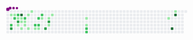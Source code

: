 <svg viewBox="-16 -32 880 192" width="880" height="192" xmlns="http://www.w3.org/2000/svg"><desc>Generated with https://github.com/Platane/snk</desc><style>@keyframes c0{.87%{fill:var(--c1)}.89%,to{fill:var(--ce)}}@keyframes c1{50.73%{fill:var(--c2)}50.75%,to{fill:var(--ce)}}@keyframes c2{66.95%{fill:var(--c3)}66.97%,to{fill:var(--ce)}}@keyframes c3{1.17%{fill:var(--c1)}1.19%,to{fill:var(--ce)}}@keyframes c4{44.53%{fill:var(--c2)}44.55%,to{fill:var(--ce)}}@keyframes c5{43.94%{fill:var(--c2)}43.96%,to{fill:var(--ce)}}@keyframes c6{43.65%{fill:var(--c1)}43.67%,to{fill:var(--ce)}}@keyframes c7{65.77%{fill:var(--c3)}65.79%,to{fill:var(--ce)}}@keyframes c8{12.97%{fill:var(--c1)}12.99%,to{fill:var(--ce)}}@keyframes c9{69.02%{fill:var(--c4)}69.04%,to{fill:var(--ce)}}@keyframes ca{43.35%{fill:var(--c1)}43.37%,to{fill:var(--ce)}}@keyframes cb{4.71%{fill:var(--c1)}4.73%,to{fill:var(--ce)}}@keyframes cc{13.56%{fill:var(--c1)}13.58%,to{fill:var(--ce)}}@keyframes cd{45.42%{fill:var(--c2)}45.44%,to{fill:var(--ce)}}@keyframes ce{4.41%{fill:var(--c1)}4.43%,to{fill:var(--ce)}}@keyframes cf{5.3%{fill:var(--c1)}5.32%,to{fill:var(--ce)}}@keyframes cg{3.53%{fill:var(--c1)}3.55%,to{fill:var(--ce)}}@keyframes ch{5.89%{fill:var(--c1)}5.91%,to{fill:var(--ce)}}@keyframes ci{2.94%{fill:var(--c1)}2.96%,to{fill:var(--ce)}}@keyframes cj{48.66%{fill:var(--c2)}48.68%,to{fill:var(--ce)}}@keyframes ck{6.48%{fill:var(--c1)}6.5%,to{fill:var(--ce)}}@keyframes cl{46.6%{fill:var(--c2)}46.62%,to{fill:var(--ce)}}@keyframes cm{48.37%{fill:var(--c2)}48.39%,to{fill:var(--ce)}}@keyframes cn{6.77%{fill:var(--c1)}6.79%,to{fill:var(--ce)}}@keyframes co{47.19%{fill:var(--c2)}47.21%,to{fill:var(--ce)}}@keyframes cp{10.31%{fill:var(--c1)}10.33%,to{fill:var(--ce)}}@keyframes cq{62.23%{fill:var(--c3)}62.25%,to{fill:var(--ce)}}@keyframes cr{9.72%{fill:var(--c1)}9.74%,to{fill:var(--ce)}}@keyframes cs{63.12%{fill:var(--c3)}63.14%,to{fill:var(--ce)}}@keyframes ct{7.95%{fill:var(--c1)}7.97%,to{fill:var(--ce)}}@keyframes cu{9.13%{fill:var(--c1)}9.15%,to{fill:var(--ce)}}@keyframes cv{20.05%{fill:var(--c1)}20.07%,to{fill:var(--ce)}}@keyframes cw{19.46%{fill:var(--c1)}19.48%,to{fill:var(--ce)}}@keyframes cx{58.1%{fill:var(--c2)}58.12%,to{fill:var(--ce)}}@keyframes cy{58.4%{fill:var(--c2)}58.42%,to{fill:var(--ce)}}@keyframes cz{27.13%{fill:var(--c1)}27.15%,to{fill:var(--ce)}}@keyframes c10{83.77%{fill:var(--c4)}83.79%,to{fill:var(--ce)}}@keyframes c11{28.31%{fill:var(--c1)}28.33%,to{fill:var(--ce)}}@keyframes c12{82.29%{fill:var(--c4)}82.31%,to{fill:var(--ce)}}@keyframes u0{.87%{transform:scale(0,1)}.89%,1.17%{transform:scale(.05,1)}1.19%,2.94%{transform:scale(.09,1)}2.96%,3.53%{transform:scale(.14,1)}3.55%,4.41%{transform:scale(.18,1)}4.43%,4.71%{transform:scale(.23,1)}4.73%,5.3%{transform:scale(.27,1)}5.32%,5.89%{transform:scale(.32,1)}5.91%,6.48%{transform:scale(.36,1)}6.5%,6.77%{transform:scale(.41,1)}6.79%,7.95%{transform:scale(.45,1)}7.97%,9.13%{transform:scale(.5,1)}9.15%,9.72%{transform:scale(.55,1)}10.31%,9.74%{transform:scale(.59,1)}10.33%,12.97%{transform:scale(.64,1)}12.99%,13.56%{transform:scale(.68,1)}13.58%,19.46%{transform:scale(.73,1)}19.48%,20.05%{transform:scale(.77,1)}20.07%,27.13%{transform:scale(.82,1)}27.15%,28.31%{transform:scale(.86,1)}28.33%,43.35%{transform:scale(.91,1)}43.37%,43.65%{transform:scale(.95,1)}43.67%,to{transform:scale(1,1)}}@keyframes u1{43.94%{transform:scale(0,1)}43.96%,44.53%{transform:scale(.1,1)}44.55%,45.42%{transform:scale(.2,1)}45.44%,46.6%{transform:scale(.3,1)}46.62%,47.19%{transform:scale(.4,1)}47.21%,48.37%{transform:scale(.5,1)}48.39%,48.66%{transform:scale(.6,1)}48.68%,50.73%{transform:scale(.7,1)}50.75%,58.1%{transform:scale(.8,1)}58.12%,58.4%{transform:scale(.9,1)}58.42%,to{transform:scale(1,1)}}@keyframes u2{62.23%{transform:scale(0,1)}62.25%,63.12%{transform:scale(.25,1)}63.14%,65.77%{transform:scale(.5,1)}65.79%,66.95%{transform:scale(.75,1)}66.97%,to{transform:scale(1,1)}}@keyframes u3{69.02%{transform:scale(0,1)}69.04%,82.29%{transform:scale(.33,1)}82.31%,83.77%{transform:scale(.67,1)}83.79%,to{transform:scale(1,1)}}@keyframes s0{0%,99.71%{transform:translate(0,-16px)}.29%{transform:translate(0,0)}.59%{transform:translate(16px,0)}.88%{transform:translate(16px,16px)}1.18%,44.25%{transform:translate(32px,16px)}1.47%{transform:translate(32px,0)}2.95%{transform:translate(112px,0)}3.24%{transform:translate(112px,16px)}3.54%{transform:translate(96px,16px)}4.13%,96.76%{transform:translate(96px,48px)}12.39%,4.72%,43.07%{transform:translate(64px,48px)}12.68%,5.01%{transform:translate(64px,64px)}5.6%,96.46%{transform:translate(96px,64px)}5.9%{transform:translate(96px,80px)}15.34%,7.08%{transform:translate(160px,80px)}15.63%,7.37%{transform:translate(160px,64px)}8.26%{transform:translate(208px,64px)}9.14%{transform:translate(208px,16px)}9.44%{transform:translate(192px,16px)}9.73%{transform:translate(192px,32px)}10.32%,46.9%{transform:translate(160px,32px)}10.62%{transform:translate(160px,48px)}12.98%{transform:translate(48px,64px)}13.27%{transform:translate(48px,80px)}19.47%,57.82%{transform:translate(368px,64px)}20.06%{transform:translate(368px,32px)}27.43%,29.79%,82.89%{transform:translate(768px,32px)}28.02%{transform:translate(768px,0)}28.32%{transform:translate(784px,0)}28.61%{transform:translate(784px,-16px)}28.91%{transform:translate(768px,-16px)}40.71%{transform:translate(176px,32px)}41%{transform:translate(176px,48px)}43.36%,97.64%{transform:translate(64px,32px)}43.66%{transform:translate(48px,32px)}43.95%{transform:translate(48px,16px)}44.54%{transform:translate(32px,32px)}47.2%{transform:translate(160px,16px)}47.49%{transform:translate(144px,16px)}48.38%,95.58%{transform:translate(144px,64px)}50.74%{transform:translate(16px,64px)}51.03%,66.37%{transform:translate(16px,48px)}51.33%{transform:translate(32px,48px)}51.62%{transform:translate(32px,64px)}58.41%{transform:translate(368px,96px)}58.7%{transform:translate(352px,96px)}59%{transform:translate(352px,80px)}62.24%{transform:translate(176px,80px)}62.54%{transform:translate(176px,64px)}62.83%{transform:translate(192px,64px)}63.13%{transform:translate(192px,48px)}66.96%{transform:translate(16px,80px)}67.85%{transform:translate(64px,80px)}69.03%{transform:translate(64px,16px)}82.3%{transform:translate(784px,16px)}82.6%{transform:translate(784px,32px)}83.78%{transform:translate(768px,80px)}95.28%{transform:translate(144px,80px)}97.05%{transform:translate(80px,48px)}97.35%{transform:translate(80px,32px)}98.53%{transform:translate(64px,-16px)}}@keyframes s1{0%,99.71%{transform:translate(16px,-16px)}.29%{transform:translate(0,-16px)}.59%{transform:translate(0,0)}.88%{transform:translate(16px,0)}1.18%{transform:translate(16px,16px)}1.47%,44.54%{transform:translate(32px,16px)}1.77%{transform:translate(32px,0)}3.24%{transform:translate(112px,0)}3.54%{transform:translate(112px,16px)}3.83%{transform:translate(96px,16px)}4.42%,97.05%{transform:translate(96px,48px)}12.68%,43.36%,5.01%{transform:translate(64px,48px)}12.98%,5.31%{transform:translate(64px,64px)}5.9%,96.76%{transform:translate(96px,64px)}6.19%{transform:translate(96px,80px)}15.63%,7.37%{transform:translate(160px,80px)}15.93%,7.67%{transform:translate(160px,64px)}8.55%{transform:translate(208px,64px)}9.44%{transform:translate(208px,16px)}9.73%{transform:translate(192px,16px)}10.03%{transform:translate(192px,32px)}10.62%,47.2%{transform:translate(160px,32px)}10.91%{transform:translate(160px,48px)}13.27%{transform:translate(48px,64px)}13.57%{transform:translate(48px,80px)}19.76%,58.11%{transform:translate(368px,64px)}20.35%{transform:translate(368px,32px)}27.73%,30.09%,83.19%{transform:translate(768px,32px)}28.32%{transform:translate(768px,0)}28.61%{transform:translate(784px,0)}28.91%{transform:translate(784px,-16px)}29.2%{transform:translate(768px,-16px)}41%{transform:translate(176px,32px)}41.3%{transform:translate(176px,48px)}43.66%,97.94%{transform:translate(64px,32px)}43.95%{transform:translate(48px,32px)}44.25%{transform:translate(48px,16px)}44.84%{transform:translate(32px,32px)}47.49%{transform:translate(160px,16px)}47.79%{transform:translate(144px,16px)}48.67%,95.87%{transform:translate(144px,64px)}51.03%{transform:translate(16px,64px)}51.33%,66.67%{transform:translate(16px,48px)}51.62%{transform:translate(32px,48px)}51.92%{transform:translate(32px,64px)}58.7%{transform:translate(368px,96px)}59%{transform:translate(352px,96px)}59.29%{transform:translate(352px,80px)}62.54%{transform:translate(176px,80px)}62.83%{transform:translate(176px,64px)}63.13%{transform:translate(192px,64px)}63.42%{transform:translate(192px,48px)}67.26%{transform:translate(16px,80px)}68.14%{transform:translate(64px,80px)}69.32%{transform:translate(64px,16px)}82.6%{transform:translate(784px,16px)}82.89%{transform:translate(784px,32px)}84.07%{transform:translate(768px,80px)}95.58%{transform:translate(144px,80px)}97.35%{transform:translate(80px,48px)}97.64%{transform:translate(80px,32px)}98.82%{transform:translate(64px,-16px)}}@keyframes s2{0%,99.71%{transform:translate(32px,-16px)}.59%{transform:translate(0,-16px)}.88%{transform:translate(0,0)}1.18%{transform:translate(16px,0)}1.47%{transform:translate(16px,16px)}1.77%,44.84%{transform:translate(32px,16px)}2.06%{transform:translate(32px,0)}3.54%{transform:translate(112px,0)}3.83%{transform:translate(112px,16px)}4.13%{transform:translate(96px,16px)}4.72%,97.35%{transform:translate(96px,48px)}12.98%,43.66%,5.31%{transform:translate(64px,48px)}13.27%,5.6%{transform:translate(64px,64px)}6.19%,97.05%{transform:translate(96px,64px)}6.49%{transform:translate(96px,80px)}15.93%,7.67%{transform:translate(160px,80px)}16.22%,7.96%{transform:translate(160px,64px)}8.85%{transform:translate(208px,64px)}9.73%{transform:translate(208px,16px)}10.03%{transform:translate(192px,16px)}10.32%{transform:translate(192px,32px)}10.91%,47.49%{transform:translate(160px,32px)}11.21%{transform:translate(160px,48px)}13.57%{transform:translate(48px,64px)}13.86%{transform:translate(48px,80px)}20.06%,58.41%{transform:translate(368px,64px)}20.65%{transform:translate(368px,32px)}28.02%,30.38%,83.48%{transform:translate(768px,32px)}28.61%{transform:translate(768px,0)}28.91%{transform:translate(784px,0)}29.2%{transform:translate(784px,-16px)}29.5%{transform:translate(768px,-16px)}41.3%{transform:translate(176px,32px)}41.59%{transform:translate(176px,48px)}43.95%,98.23%{transform:translate(64px,32px)}44.25%{transform:translate(48px,32px)}44.54%{transform:translate(48px,16px)}45.13%{transform:translate(32px,32px)}47.79%{transform:translate(160px,16px)}48.08%{transform:translate(144px,16px)}48.97%,96.17%{transform:translate(144px,64px)}51.33%{transform:translate(16px,64px)}51.62%,66.96%{transform:translate(16px,48px)}51.92%{transform:translate(32px,48px)}52.21%{transform:translate(32px,64px)}59%{transform:translate(368px,96px)}59.29%{transform:translate(352px,96px)}59.59%{transform:translate(352px,80px)}62.83%{transform:translate(176px,80px)}63.13%{transform:translate(176px,64px)}63.42%{transform:translate(192px,64px)}63.72%{transform:translate(192px,48px)}67.55%{transform:translate(16px,80px)}68.44%{transform:translate(64px,80px)}69.62%{transform:translate(64px,16px)}82.89%{transform:translate(784px,16px)}83.19%{transform:translate(784px,32px)}84.37%{transform:translate(768px,80px)}95.87%{transform:translate(144px,80px)}97.64%{transform:translate(80px,48px)}97.94%{transform:translate(80px,32px)}99.12%{transform:translate(64px,-16px)}}@keyframes s3{0%,99.71%{transform:translate(48px,-16px)}.88%{transform:translate(0,-16px)}1.18%{transform:translate(0,0)}1.47%{transform:translate(16px,0)}1.77%{transform:translate(16px,16px)}2.06%,45.13%{transform:translate(32px,16px)}2.36%{transform:translate(32px,0)}3.83%{transform:translate(112px,0)}4.13%{transform:translate(112px,16px)}4.42%{transform:translate(96px,16px)}5.01%,97.64%{transform:translate(96px,48px)}13.27%,43.95%,5.6%{transform:translate(64px,48px)}13.57%,5.9%{transform:translate(64px,64px)}6.49%,97.35%{transform:translate(96px,64px)}6.78%{transform:translate(96px,80px)}16.22%,7.96%{transform:translate(160px,80px)}16.52%,8.26%{transform:translate(160px,64px)}9.14%{transform:translate(208px,64px)}10.03%{transform:translate(208px,16px)}10.32%{transform:translate(192px,16px)}10.62%{transform:translate(192px,32px)}11.21%,47.79%{transform:translate(160px,32px)}11.5%{transform:translate(160px,48px)}13.86%{transform:translate(48px,64px)}14.16%{transform:translate(48px,80px)}20.35%,58.7%{transform:translate(368px,64px)}20.94%{transform:translate(368px,32px)}28.32%,30.68%,83.78%{transform:translate(768px,32px)}28.91%{transform:translate(768px,0)}29.2%{transform:translate(784px,0)}29.5%{transform:translate(784px,-16px)}29.79%{transform:translate(768px,-16px)}41.59%{transform:translate(176px,32px)}41.89%{transform:translate(176px,48px)}44.25%,98.53%{transform:translate(64px,32px)}44.54%{transform:translate(48px,32px)}44.84%{transform:translate(48px,16px)}45.43%{transform:translate(32px,32px)}48.08%{transform:translate(160px,16px)}48.38%{transform:translate(144px,16px)}49.26%,96.46%{transform:translate(144px,64px)}51.62%{transform:translate(16px,64px)}51.92%,67.26%{transform:translate(16px,48px)}52.21%{transform:translate(32px,48px)}52.51%{transform:translate(32px,64px)}59.29%{transform:translate(368px,96px)}59.59%{transform:translate(352px,96px)}59.88%{transform:translate(352px,80px)}63.13%{transform:translate(176px,80px)}63.42%{transform:translate(176px,64px)}63.72%{transform:translate(192px,64px)}64.01%{transform:translate(192px,48px)}67.85%{transform:translate(16px,80px)}68.73%{transform:translate(64px,80px)}69.91%{transform:translate(64px,16px)}83.19%{transform:translate(784px,16px)}83.48%{transform:translate(784px,32px)}84.66%{transform:translate(768px,80px)}96.17%{transform:translate(144px,80px)}97.94%{transform:translate(80px,48px)}98.23%{transform:translate(80px,32px)}99.41%{transform:translate(64px,-16px)}}:root{--cb:#1b1f230a;--cs:purple;--ce:#ebedf0;--c0:#ebedf0;--c1:#9be9a8;--c2:#40c463;--c3:#30a14e;--c4:#216e39}@media (prefers-color-scheme:dark){:root{--cb:#1b1f230a;--cs:purple;--ce:#161b22;--c1:#01311f;--c2:#034525;--c3:#0f6d31;--c4:#00c647}}.c{shape-rendering:geometricPrecision;fill:var(--ce);stroke-width:1px;stroke:var(--cb);animation:none 33900ms linear infinite}.c.c0{fill:var(--c1);animation-name:c0}.c.c1{fill:var(--c2);animation-name:c1}.c.c2{fill:var(--c3);animation-name:c2}.c.c3{fill:var(--c1);animation-name:c3}.c.c4,.c.c5{fill:var(--c2);animation-name:c4}.c.c5{animation-name:c5}.c.c6{fill:var(--c1);animation-name:c6}.c.c7{fill:var(--c3);animation-name:c7}.c.c8{fill:var(--c1);animation-name:c8}.c.c9{fill:var(--c4);animation-name:c9}.c.ca,.c.cb,.c.cc{fill:var(--c1);animation-name:ca}.c.cb,.c.cc{animation-name:cb}.c.cc{animation-name:cc}.c.cd{fill:var(--c2);animation-name:cd}.c.ce,.c.cf{fill:var(--c1);animation-name:ce}.c.cf{animation-name:cf}.c.cg,.c.ch,.c.ci{fill:var(--c1);animation-name:cg}.c.ch,.c.ci{animation-name:ch}.c.ci{animation-name:ci}.c.cj{fill:var(--c2);animation-name:cj}.c.ck{fill:var(--c1);animation-name:ck}.c.cl,.c.cm{fill:var(--c2);animation-name:cl}.c.cm{animation-name:cm}.c.cn{fill:var(--c1);animation-name:cn}.c.co{fill:var(--c2);animation-name:co}.c.cp{fill:var(--c1);animation-name:cp}.c.cq{fill:var(--c3);animation-name:cq}.c.cr{fill:var(--c1);animation-name:cr}.c.cs{fill:var(--c3);animation-name:cs}.c.ct{fill:var(--c1);animation-name:ct}.c.cu,.c.cv,.c.cw{fill:var(--c1);animation-name:cu}.c.cv,.c.cw{animation-name:cv}.c.cw{animation-name:cw}.c.cx,.c.cy{fill:var(--c2);animation-name:cx}.c.cy{animation-name:cy}.c.cz{fill:var(--c1);animation-name:cz}.c.c10{fill:var(--c4);animation-name:c10}.c.c11{fill:var(--c1);animation-name:c11}.c.c12{fill:var(--c4);animation-name:c12}.s,.u{animation:none linear 33900ms infinite}.u,.u.u0{transform-origin:0 0}.u{transform:scale(0,1)}.u.u0{fill:var(--c1);animation-name:u0}.u.u1{fill:var(--c2);animation-name:u1;transform-origin:478.4px 0}.u.u2{fill:var(--c3);animation-name:u2;transform-origin:695.8px 0}.u.u3{fill:var(--c4);animation-name:u3;transform-origin:782.8px 0}.s{shape-rendering:geometricPrecision;fill:var(--cs)}.s.s0{transform:translate(0,-16px);animation-name:s0}.s.s1{transform:translate(16px,-16px);animation-name:s1}.s.s2{transform:translate(32px,-16px);animation-name:s2}.s.s3{transform:translate(48px,-16px);animation-name:s3}</style><rect class="c" x="2" y="2" rx="2" ry="2" width="12" height="12"/><rect class="c" x="2" y="18" rx="2" ry="2" width="12" height="12"/><rect class="c" x="2" y="34" rx="2" ry="2" width="12" height="12"/><rect class="c" x="2" y="50" rx="2" ry="2" width="12" height="12"/><rect class="c" x="2" y="66" rx="2" ry="2" width="12" height="12"/><rect class="c" x="2" y="82" rx="2" ry="2" width="12" height="12"/><rect class="c" x="2" y="98" rx="2" ry="2" width="12" height="12"/><rect class="c" x="18" y="2" rx="2" ry="2" width="12" height="12"/><rect class="c c0" x="18" y="18" rx="2" ry="2" width="12" height="12"/><rect class="c" x="18" y="34" rx="2" ry="2" width="12" height="12"/><rect class="c" x="18" y="50" rx="2" ry="2" width="12" height="12"/><rect class="c c1" x="18" y="66" rx="2" ry="2" width="12" height="12"/><rect class="c c2" x="18" y="82" rx="2" ry="2" width="12" height="12"/><rect class="c" x="18" y="98" rx="2" ry="2" width="12" height="12"/><rect class="c" x="34" y="2" rx="2" ry="2" width="12" height="12"/><rect class="c c3" x="34" y="18" rx="2" ry="2" width="12" height="12"/><rect class="c c4" x="34" y="34" rx="2" ry="2" width="12" height="12"/><rect class="c" x="34" y="50" rx="2" ry="2" width="12" height="12"/><rect class="c" x="34" y="66" rx="2" ry="2" width="12" height="12"/><rect class="c" x="34" y="82" rx="2" ry="2" width="12" height="12"/><rect class="c" x="34" y="98" rx="2" ry="2" width="12" height="12"/><rect class="c" x="50" y="2" rx="2" ry="2" width="12" height="12"/><rect class="c c5" x="50" y="18" rx="2" ry="2" width="12" height="12"/><rect class="c c6" x="50" y="34" rx="2" ry="2" width="12" height="12"/><rect class="c c7" x="50" y="50" rx="2" ry="2" width="12" height="12"/><rect class="c c8" x="50" y="66" rx="2" ry="2" width="12" height="12"/><rect class="c" x="50" y="82" rx="2" ry="2" width="12" height="12"/><rect class="c" x="50" y="98" rx="2" ry="2" width="12" height="12"/><rect class="c" x="66" y="2" rx="2" ry="2" width="12" height="12"/><rect class="c c9" x="66" y="18" rx="2" ry="2" width="12" height="12"/><rect class="c ca" x="66" y="34" rx="2" ry="2" width="12" height="12"/><rect class="c cb" x="66" y="50" rx="2" ry="2" width="12" height="12"/><rect class="c" x="66" y="66" rx="2" ry="2" width="12" height="12"/><rect class="c cc" x="66" y="82" rx="2" ry="2" width="12" height="12"/><rect class="c" x="66" y="98" rx="2" ry="2" width="12" height="12"/><rect class="c" x="82" y="2" rx="2" ry="2" width="12" height="12"/><rect class="c" x="82" y="18" rx="2" ry="2" width="12" height="12"/><rect class="c cd" x="82" y="34" rx="2" ry="2" width="12" height="12"/><rect class="c ce" x="82" y="50" rx="2" ry="2" width="12" height="12"/><rect class="c cf" x="82" y="66" rx="2" ry="2" width="12" height="12"/><rect class="c" x="82" y="82" rx="2" ry="2" width="12" height="12"/><rect class="c" x="82" y="98" rx="2" ry="2" width="12" height="12"/><rect class="c" x="98" y="2" rx="2" ry="2" width="12" height="12"/><rect class="c cg" x="98" y="18" rx="2" ry="2" width="12" height="12"/><rect class="c" x="98" y="34" rx="2" ry="2" width="12" height="12"/><rect class="c" x="98" y="50" rx="2" ry="2" width="12" height="12"/><rect class="c" x="98" y="66" rx="2" ry="2" width="12" height="12"/><rect class="c ch" x="98" y="82" rx="2" ry="2" width="12" height="12"/><rect class="c" x="98" y="98" rx="2" ry="2" width="12" height="12"/><rect class="c ci" x="114" y="2" rx="2" ry="2" width="12" height="12"/><rect class="c" x="114" y="18" rx="2" ry="2" width="12" height="12"/><rect class="c" x="114" y="34" rx="2" ry="2" width="12" height="12"/><rect class="c" x="114" y="50" rx="2" ry="2" width="12" height="12"/><rect class="c" x="114" y="66" rx="2" ry="2" width="12" height="12"/><rect class="c" x="114" y="82" rx="2" ry="2" width="12" height="12"/><rect class="c" x="114" y="98" rx="2" ry="2" width="12" height="12"/><rect class="c" x="130" y="2" rx="2" ry="2" width="12" height="12"/><rect class="c" x="130" y="18" rx="2" ry="2" width="12" height="12"/><rect class="c" x="130" y="34" rx="2" ry="2" width="12" height="12"/><rect class="c" x="130" y="50" rx="2" ry="2" width="12" height="12"/><rect class="c cj" x="130" y="66" rx="2" ry="2" width="12" height="12"/><rect class="c ck" x="130" y="82" rx="2" ry="2" width="12" height="12"/><rect class="c" x="130" y="98" rx="2" ry="2" width="12" height="12"/><rect class="c" x="146" y="2" rx="2" ry="2" width="12" height="12"/><rect class="c" x="146" y="18" rx="2" ry="2" width="12" height="12"/><rect class="c cl" x="146" y="34" rx="2" ry="2" width="12" height="12"/><rect class="c" x="146" y="50" rx="2" ry="2" width="12" height="12"/><rect class="c cm" x="146" y="66" rx="2" ry="2" width="12" height="12"/><rect class="c cn" x="146" y="82" rx="2" ry="2" width="12" height="12"/><rect class="c" x="146" y="98" rx="2" ry="2" width="12" height="12"/><rect class="c" x="162" y="2" rx="2" ry="2" width="12" height="12"/><rect class="c co" x="162" y="18" rx="2" ry="2" width="12" height="12"/><rect class="c cp" x="162" y="34" rx="2" ry="2" width="12" height="12"/><rect class="c" x="162" y="50" rx="2" ry="2" width="12" height="12"/><rect class="c" x="162" y="66" rx="2" ry="2" width="12" height="12"/><rect class="c" x="162" y="82" rx="2" ry="2" width="12" height="12"/><rect class="c" x="162" y="98" rx="2" ry="2" width="12" height="12"/><rect class="c" x="178" y="2" rx="2" ry="2" width="12" height="12"/><rect class="c" x="178" y="18" rx="2" ry="2" width="12" height="12"/><rect class="c" x="178" y="34" rx="2" ry="2" width="12" height="12"/><rect class="c" x="178" y="50" rx="2" ry="2" width="12" height="12"/><rect class="c" x="178" y="66" rx="2" ry="2" width="12" height="12"/><rect class="c cq" x="178" y="82" rx="2" ry="2" width="12" height="12"/><rect class="c" x="178" y="98" rx="2" ry="2" width="12" height="12"/><rect class="c" x="194" y="2" rx="2" ry="2" width="12" height="12"/><rect class="c" x="194" y="18" rx="2" ry="2" width="12" height="12"/><rect class="c cr" x="194" y="34" rx="2" ry="2" width="12" height="12"/><rect class="c cs" x="194" y="50" rx="2" ry="2" width="12" height="12"/><rect class="c ct" x="194" y="66" rx="2" ry="2" width="12" height="12"/><rect class="c" x="194" y="82" rx="2" ry="2" width="12" height="12"/><rect class="c" x="194" y="98" rx="2" ry="2" width="12" height="12"/><rect class="c" x="210" y="2" rx="2" ry="2" width="12" height="12"/><rect class="c cu" x="210" y="18" rx="2" ry="2" width="12" height="12"/><rect class="c" x="210" y="34" rx="2" ry="2" width="12" height="12"/><rect class="c" x="210" y="50" rx="2" ry="2" width="12" height="12"/><rect class="c" x="210" y="66" rx="2" ry="2" width="12" height="12"/><rect class="c" x="210" y="82" rx="2" ry="2" width="12" height="12"/><rect class="c" x="210" y="98" rx="2" ry="2" width="12" height="12"/><rect class="c" x="226" y="2" rx="2" ry="2" width="12" height="12"/><rect class="c" x="226" y="18" rx="2" ry="2" width="12" height="12"/><rect class="c" x="226" y="34" rx="2" ry="2" width="12" height="12"/><rect class="c" x="226" y="50" rx="2" ry="2" width="12" height="12"/><rect class="c" x="226" y="66" rx="2" ry="2" width="12" height="12"/><rect class="c" x="226" y="82" rx="2" ry="2" width="12" height="12"/><rect class="c" x="226" y="98" rx="2" ry="2" width="12" height="12"/><rect class="c" x="242" y="2" rx="2" ry="2" width="12" height="12"/><rect class="c" x="242" y="18" rx="2" ry="2" width="12" height="12"/><rect class="c" x="242" y="34" rx="2" ry="2" width="12" height="12"/><rect class="c" x="242" y="50" rx="2" ry="2" width="12" height="12"/><rect class="c" x="242" y="66" rx="2" ry="2" width="12" height="12"/><rect class="c" x="242" y="82" rx="2" ry="2" width="12" height="12"/><rect class="c" x="242" y="98" rx="2" ry="2" width="12" height="12"/><rect class="c" x="258" y="2" rx="2" ry="2" width="12" height="12"/><rect class="c" x="258" y="18" rx="2" ry="2" width="12" height="12"/><rect class="c" x="258" y="34" rx="2" ry="2" width="12" height="12"/><rect class="c" x="258" y="50" rx="2" ry="2" width="12" height="12"/><rect class="c" x="258" y="66" rx="2" ry="2" width="12" height="12"/><rect class="c" x="258" y="82" rx="2" ry="2" width="12" height="12"/><rect class="c" x="258" y="98" rx="2" ry="2" width="12" height="12"/><rect class="c" x="274" y="2" rx="2" ry="2" width="12" height="12"/><rect class="c" x="274" y="18" rx="2" ry="2" width="12" height="12"/><rect class="c" x="274" y="34" rx="2" ry="2" width="12" height="12"/><rect class="c" x="274" y="50" rx="2" ry="2" width="12" height="12"/><rect class="c" x="274" y="66" rx="2" ry="2" width="12" height="12"/><rect class="c" x="274" y="82" rx="2" ry="2" width="12" height="12"/><rect class="c" x="274" y="98" rx="2" ry="2" width="12" height="12"/><rect class="c" x="290" y="2" rx="2" ry="2" width="12" height="12"/><rect class="c" x="290" y="18" rx="2" ry="2" width="12" height="12"/><rect class="c" x="290" y="34" rx="2" ry="2" width="12" height="12"/><rect class="c" x="290" y="50" rx="2" ry="2" width="12" height="12"/><rect class="c" x="290" y="66" rx="2" ry="2" width="12" height="12"/><rect class="c" x="290" y="82" rx="2" ry="2" width="12" height="12"/><rect class="c" x="290" y="98" rx="2" ry="2" width="12" height="12"/><rect class="c" x="306" y="2" rx="2" ry="2" width="12" height="12"/><rect class="c" x="306" y="18" rx="2" ry="2" width="12" height="12"/><rect class="c" x="306" y="34" rx="2" ry="2" width="12" height="12"/><rect class="c" x="306" y="50" rx="2" ry="2" width="12" height="12"/><rect class="c" x="306" y="66" rx="2" ry="2" width="12" height="12"/><rect class="c" x="306" y="82" rx="2" ry="2" width="12" height="12"/><rect class="c" x="306" y="98" rx="2" ry="2" width="12" height="12"/><rect class="c" x="322" y="2" rx="2" ry="2" width="12" height="12"/><rect class="c" x="322" y="18" rx="2" ry="2" width="12" height="12"/><rect class="c" x="322" y="34" rx="2" ry="2" width="12" height="12"/><rect class="c" x="322" y="50" rx="2" ry="2" width="12" height="12"/><rect class="c" x="322" y="66" rx="2" ry="2" width="12" height="12"/><rect class="c" x="322" y="82" rx="2" ry="2" width="12" height="12"/><rect class="c" x="322" y="98" rx="2" ry="2" width="12" height="12"/><rect class="c" x="338" y="2" rx="2" ry="2" width="12" height="12"/><rect class="c" x="338" y="18" rx="2" ry="2" width="12" height="12"/><rect class="c" x="338" y="34" rx="2" ry="2" width="12" height="12"/><rect class="c" x="338" y="50" rx="2" ry="2" width="12" height="12"/><rect class="c" x="338" y="66" rx="2" ry="2" width="12" height="12"/><rect class="c" x="338" y="82" rx="2" ry="2" width="12" height="12"/><rect class="c" x="338" y="98" rx="2" ry="2" width="12" height="12"/><rect class="c" x="354" y="2" rx="2" ry="2" width="12" height="12"/><rect class="c" x="354" y="18" rx="2" ry="2" width="12" height="12"/><rect class="c" x="354" y="34" rx="2" ry="2" width="12" height="12"/><rect class="c" x="354" y="50" rx="2" ry="2" width="12" height="12"/><rect class="c" x="354" y="66" rx="2" ry="2" width="12" height="12"/><rect class="c" x="354" y="82" rx="2" ry="2" width="12" height="12"/><rect class="c" x="354" y="98" rx="2" ry="2" width="12" height="12"/><rect class="c" x="370" y="2" rx="2" ry="2" width="12" height="12"/><rect class="c" x="370" y="18" rx="2" ry="2" width="12" height="12"/><rect class="c cv" x="370" y="34" rx="2" ry="2" width="12" height="12"/><rect class="c" x="370" y="50" rx="2" ry="2" width="12" height="12"/><rect class="c cw" x="370" y="66" rx="2" ry="2" width="12" height="12"/><rect class="c cx" x="370" y="82" rx="2" ry="2" width="12" height="12"/><rect class="c cy" x="370" y="98" rx="2" ry="2" width="12" height="12"/><rect class="c" x="386" y="2" rx="2" ry="2" width="12" height="12"/><rect class="c" x="386" y="18" rx="2" ry="2" width="12" height="12"/><rect class="c" x="386" y="34" rx="2" ry="2" width="12" height="12"/><rect class="c" x="386" y="50" rx="2" ry="2" width="12" height="12"/><rect class="c" x="386" y="66" rx="2" ry="2" width="12" height="12"/><rect class="c" x="386" y="82" rx="2" ry="2" width="12" height="12"/><rect class="c" x="386" y="98" rx="2" ry="2" width="12" height="12"/><rect class="c" x="402" y="2" rx="2" ry="2" width="12" height="12"/><rect class="c" x="402" y="18" rx="2" ry="2" width="12" height="12"/><rect class="c" x="402" y="34" rx="2" ry="2" width="12" height="12"/><rect class="c" x="402" y="50" rx="2" ry="2" width="12" height="12"/><rect class="c" x="402" y="66" rx="2" ry="2" width="12" height="12"/><rect class="c" x="402" y="82" rx="2" ry="2" width="12" height="12"/><rect class="c" x="402" y="98" rx="2" ry="2" width="12" height="12"/><rect class="c" x="418" y="2" rx="2" ry="2" width="12" height="12"/><rect class="c" x="418" y="18" rx="2" ry="2" width="12" height="12"/><rect class="c" x="418" y="34" rx="2" ry="2" width="12" height="12"/><rect class="c" x="418" y="50" rx="2" ry="2" width="12" height="12"/><rect class="c" x="418" y="66" rx="2" ry="2" width="12" height="12"/><rect class="c" x="418" y="82" rx="2" ry="2" width="12" height="12"/><rect class="c" x="418" y="98" rx="2" ry="2" width="12" height="12"/><rect class="c" x="434" y="2" rx="2" ry="2" width="12" height="12"/><rect class="c" x="434" y="18" rx="2" ry="2" width="12" height="12"/><rect class="c" x="434" y="34" rx="2" ry="2" width="12" height="12"/><rect class="c" x="434" y="50" rx="2" ry="2" width="12" height="12"/><rect class="c" x="434" y="66" rx="2" ry="2" width="12" height="12"/><rect class="c" x="434" y="82" rx="2" ry="2" width="12" height="12"/><rect class="c" x="434" y="98" rx="2" ry="2" width="12" height="12"/><rect class="c" x="450" y="2" rx="2" ry="2" width="12" height="12"/><rect class="c" x="450" y="18" rx="2" ry="2" width="12" height="12"/><rect class="c" x="450" y="34" rx="2" ry="2" width="12" height="12"/><rect class="c" x="450" y="50" rx="2" ry="2" width="12" height="12"/><rect class="c" x="450" y="66" rx="2" ry="2" width="12" height="12"/><rect class="c" x="450" y="82" rx="2" ry="2" width="12" height="12"/><rect class="c" x="450" y="98" rx="2" ry="2" width="12" height="12"/><rect class="c" x="466" y="2" rx="2" ry="2" width="12" height="12"/><rect class="c" x="466" y="18" rx="2" ry="2" width="12" height="12"/><rect class="c" x="466" y="34" rx="2" ry="2" width="12" height="12"/><rect class="c" x="466" y="50" rx="2" ry="2" width="12" height="12"/><rect class="c" x="466" y="66" rx="2" ry="2" width="12" height="12"/><rect class="c" x="466" y="82" rx="2" ry="2" width="12" height="12"/><rect class="c" x="466" y="98" rx="2" ry="2" width="12" height="12"/><rect class="c" x="482" y="2" rx="2" ry="2" width="12" height="12"/><rect class="c" x="482" y="18" rx="2" ry="2" width="12" height="12"/><rect class="c" x="482" y="34" rx="2" ry="2" width="12" height="12"/><rect class="c" x="482" y="50" rx="2" ry="2" width="12" height="12"/><rect class="c" x="482" y="66" rx="2" ry="2" width="12" height="12"/><rect class="c" x="482" y="82" rx="2" ry="2" width="12" height="12"/><rect class="c" x="482" y="98" rx="2" ry="2" width="12" height="12"/><rect class="c" x="498" y="2" rx="2" ry="2" width="12" height="12"/><rect class="c" x="498" y="18" rx="2" ry="2" width="12" height="12"/><rect class="c" x="498" y="34" rx="2" ry="2" width="12" height="12"/><rect class="c" x="498" y="50" rx="2" ry="2" width="12" height="12"/><rect class="c" x="498" y="66" rx="2" ry="2" width="12" height="12"/><rect class="c" x="498" y="82" rx="2" ry="2" width="12" height="12"/><rect class="c" x="498" y="98" rx="2" ry="2" width="12" height="12"/><rect class="c" x="514" y="2" rx="2" ry="2" width="12" height="12"/><rect class="c" x="514" y="18" rx="2" ry="2" width="12" height="12"/><rect class="c" x="514" y="34" rx="2" ry="2" width="12" height="12"/><rect class="c" x="514" y="50" rx="2" ry="2" width="12" height="12"/><rect class="c" x="514" y="66" rx="2" ry="2" width="12" height="12"/><rect class="c" x="514" y="82" rx="2" ry="2" width="12" height="12"/><rect class="c" x="514" y="98" rx="2" ry="2" width="12" height="12"/><rect class="c" x="530" y="2" rx="2" ry="2" width="12" height="12"/><rect class="c" x="530" y="18" rx="2" ry="2" width="12" height="12"/><rect class="c" x="530" y="34" rx="2" ry="2" width="12" height="12"/><rect class="c" x="530" y="50" rx="2" ry="2" width="12" height="12"/><rect class="c" x="530" y="66" rx="2" ry="2" width="12" height="12"/><rect class="c" x="530" y="82" rx="2" ry="2" width="12" height="12"/><rect class="c" x="530" y="98" rx="2" ry="2" width="12" height="12"/><rect class="c" x="546" y="2" rx="2" ry="2" width="12" height="12"/><rect class="c" x="546" y="18" rx="2" ry="2" width="12" height="12"/><rect class="c" x="546" y="34" rx="2" ry="2" width="12" height="12"/><rect class="c" x="546" y="50" rx="2" ry="2" width="12" height="12"/><rect class="c" x="546" y="66" rx="2" ry="2" width="12" height="12"/><rect class="c" x="546" y="82" rx="2" ry="2" width="12" height="12"/><rect class="c" x="546" y="98" rx="2" ry="2" width="12" height="12"/><rect class="c" x="562" y="2" rx="2" ry="2" width="12" height="12"/><rect class="c" x="562" y="18" rx="2" ry="2" width="12" height="12"/><rect class="c" x="562" y="34" rx="2" ry="2" width="12" height="12"/><rect class="c" x="562" y="50" rx="2" ry="2" width="12" height="12"/><rect class="c" x="562" y="66" rx="2" ry="2" width="12" height="12"/><rect class="c" x="562" y="82" rx="2" ry="2" width="12" height="12"/><rect class="c" x="562" y="98" rx="2" ry="2" width="12" height="12"/><rect class="c" x="578" y="2" rx="2" ry="2" width="12" height="12"/><rect class="c" x="578" y="18" rx="2" ry="2" width="12" height="12"/><rect class="c" x="578" y="34" rx="2" ry="2" width="12" height="12"/><rect class="c" x="578" y="50" rx="2" ry="2" width="12" height="12"/><rect class="c" x="578" y="66" rx="2" ry="2" width="12" height="12"/><rect class="c" x="578" y="82" rx="2" ry="2" width="12" height="12"/><rect class="c" x="578" y="98" rx="2" ry="2" width="12" height="12"/><rect class="c" x="594" y="2" rx="2" ry="2" width="12" height="12"/><rect class="c" x="594" y="18" rx="2" ry="2" width="12" height="12"/><rect class="c" x="594" y="34" rx="2" ry="2" width="12" height="12"/><rect class="c" x="594" y="50" rx="2" ry="2" width="12" height="12"/><rect class="c" x="594" y="66" rx="2" ry="2" width="12" height="12"/><rect class="c" x="594" y="82" rx="2" ry="2" width="12" height="12"/><rect class="c" x="594" y="98" rx="2" ry="2" width="12" height="12"/><rect class="c" x="610" y="2" rx="2" ry="2" width="12" height="12"/><rect class="c" x="610" y="18" rx="2" ry="2" width="12" height="12"/><rect class="c" x="610" y="34" rx="2" ry="2" width="12" height="12"/><rect class="c" x="610" y="50" rx="2" ry="2" width="12" height="12"/><rect class="c" x="610" y="66" rx="2" ry="2" width="12" height="12"/><rect class="c" x="610" y="82" rx="2" ry="2" width="12" height="12"/><rect class="c" x="610" y="98" rx="2" ry="2" width="12" height="12"/><rect class="c" x="626" y="2" rx="2" ry="2" width="12" height="12"/><rect class="c" x="626" y="18" rx="2" ry="2" width="12" height="12"/><rect class="c" x="626" y="34" rx="2" ry="2" width="12" height="12"/><rect class="c" x="626" y="50" rx="2" ry="2" width="12" height="12"/><rect class="c" x="626" y="66" rx="2" ry="2" width="12" height="12"/><rect class="c" x="626" y="82" rx="2" ry="2" width="12" height="12"/><rect class="c" x="626" y="98" rx="2" ry="2" width="12" height="12"/><rect class="c" x="642" y="2" rx="2" ry="2" width="12" height="12"/><rect class="c" x="642" y="18" rx="2" ry="2" width="12" height="12"/><rect class="c" x="642" y="34" rx="2" ry="2" width="12" height="12"/><rect class="c" x="642" y="50" rx="2" ry="2" width="12" height="12"/><rect class="c" x="642" y="66" rx="2" ry="2" width="12" height="12"/><rect class="c" x="642" y="82" rx="2" ry="2" width="12" height="12"/><rect class="c" x="642" y="98" rx="2" ry="2" width="12" height="12"/><rect class="c" x="658" y="2" rx="2" ry="2" width="12" height="12"/><rect class="c" x="658" y="18" rx="2" ry="2" width="12" height="12"/><rect class="c" x="658" y="34" rx="2" ry="2" width="12" height="12"/><rect class="c" x="658" y="50" rx="2" ry="2" width="12" height="12"/><rect class="c" x="658" y="66" rx="2" ry="2" width="12" height="12"/><rect class="c" x="658" y="82" rx="2" ry="2" width="12" height="12"/><rect class="c" x="658" y="98" rx="2" ry="2" width="12" height="12"/><rect class="c" x="674" y="2" rx="2" ry="2" width="12" height="12"/><rect class="c" x="674" y="18" rx="2" ry="2" width="12" height="12"/><rect class="c" x="674" y="34" rx="2" ry="2" width="12" height="12"/><rect class="c" x="674" y="50" rx="2" ry="2" width="12" height="12"/><rect class="c" x="674" y="66" rx="2" ry="2" width="12" height="12"/><rect class="c" x="674" y="82" rx="2" ry="2" width="12" height="12"/><rect class="c" x="674" y="98" rx="2" ry="2" width="12" height="12"/><rect class="c" x="690" y="2" rx="2" ry="2" width="12" height="12"/><rect class="c" x="690" y="18" rx="2" ry="2" width="12" height="12"/><rect class="c" x="690" y="34" rx="2" ry="2" width="12" height="12"/><rect class="c" x="690" y="50" rx="2" ry="2" width="12" height="12"/><rect class="c" x="690" y="66" rx="2" ry="2" width="12" height="12"/><rect class="c" x="690" y="82" rx="2" ry="2" width="12" height="12"/><rect class="c" x="690" y="98" rx="2" ry="2" width="12" height="12"/><rect class="c" x="706" y="2" rx="2" ry="2" width="12" height="12"/><rect class="c" x="706" y="18" rx="2" ry="2" width="12" height="12"/><rect class="c" x="706" y="34" rx="2" ry="2" width="12" height="12"/><rect class="c" x="706" y="50" rx="2" ry="2" width="12" height="12"/><rect class="c" x="706" y="66" rx="2" ry="2" width="12" height="12"/><rect class="c" x="706" y="82" rx="2" ry="2" width="12" height="12"/><rect class="c" x="706" y="98" rx="2" ry="2" width="12" height="12"/><rect class="c" x="722" y="2" rx="2" ry="2" width="12" height="12"/><rect class="c" x="722" y="18" rx="2" ry="2" width="12" height="12"/><rect class="c" x="722" y="34" rx="2" ry="2" width="12" height="12"/><rect class="c" x="722" y="50" rx="2" ry="2" width="12" height="12"/><rect class="c" x="722" y="66" rx="2" ry="2" width="12" height="12"/><rect class="c" x="722" y="82" rx="2" ry="2" width="12" height="12"/><rect class="c" x="722" y="98" rx="2" ry="2" width="12" height="12"/><rect class="c" x="738" y="2" rx="2" ry="2" width="12" height="12"/><rect class="c" x="738" y="18" rx="2" ry="2" width="12" height="12"/><rect class="c" x="738" y="34" rx="2" ry="2" width="12" height="12"/><rect class="c" x="738" y="50" rx="2" ry="2" width="12" height="12"/><rect class="c" x="738" y="66" rx="2" ry="2" width="12" height="12"/><rect class="c" x="738" y="82" rx="2" ry="2" width="12" height="12"/><rect class="c" x="738" y="98" rx="2" ry="2" width="12" height="12"/><rect class="c" x="754" y="2" rx="2" ry="2" width="12" height="12"/><rect class="c" x="754" y="18" rx="2" ry="2" width="12" height="12"/><rect class="c cz" x="754" y="34" rx="2" ry="2" width="12" height="12"/><rect class="c" x="754" y="50" rx="2" ry="2" width="12" height="12"/><rect class="c" x="754" y="66" rx="2" ry="2" width="12" height="12"/><rect class="c" x="754" y="82" rx="2" ry="2" width="12" height="12"/><rect class="c" x="754" y="98" rx="2" ry="2" width="12" height="12"/><rect class="c" x="770" y="2" rx="2" ry="2" width="12" height="12"/><rect class="c" x="770" y="18" rx="2" ry="2" width="12" height="12"/><rect class="c" x="770" y="34" rx="2" ry="2" width="12" height="12"/><rect class="c" x="770" y="50" rx="2" ry="2" width="12" height="12"/><rect class="c" x="770" y="66" rx="2" ry="2" width="12" height="12"/><rect class="c c10" x="770" y="82" rx="2" ry="2" width="12" height="12"/><rect class="c" x="770" y="98" rx="2" ry="2" width="12" height="12"/><rect class="c c11" x="786" y="2" rx="2" ry="2" width="12" height="12"/><rect class="c c12" x="786" y="18" rx="2" ry="2" width="12" height="12"/><rect class="c" x="786" y="34" rx="2" ry="2" width="12" height="12"/><rect class="c" x="786" y="50" rx="2" ry="2" width="12" height="12"/><rect class="c" x="786" y="66" rx="2" ry="2" width="12" height="12"/><rect class="c" x="786" y="82" rx="2" ry="2" width="12" height="12"/><rect class="c" x="786" y="98" rx="2" ry="2" width="12" height="12"/><rect class="c" x="802" y="2" rx="2" ry="2" width="12" height="12"/><rect class="c" x="802" y="18" rx="2" ry="2" width="12" height="12"/><rect class="c" x="802" y="34" rx="2" ry="2" width="12" height="12"/><rect class="c" x="802" y="50" rx="2" ry="2" width="12" height="12"/><rect class="c" x="802" y="66" rx="2" ry="2" width="12" height="12"/><rect class="c" x="802" y="82" rx="2" ry="2" width="12" height="12"/><rect class="c" x="802" y="98" rx="2" ry="2" width="12" height="12"/><rect class="c" x="818" y="2" rx="2" ry="2" width="12" height="12"/><rect class="c" x="818" y="18" rx="2" ry="2" width="12" height="12"/><rect class="c" x="818" y="34" rx="2" ry="2" width="12" height="12"/><rect class="c" x="818" y="50" rx="2" ry="2" width="12" height="12"/><rect class="c" x="818" y="66" rx="2" ry="2" width="12" height="12"/><rect class="c" x="818" y="82" rx="2" ry="2" width="12" height="12"/><rect class="c" x="818" y="98" rx="2" ry="2" width="12" height="12"/><rect class="c" x="834" y="2" rx="2" ry="2" width="12" height="12"/><rect class="u u0" height="12" width="479.0" x="0.0" y="144"/><rect class="u u1" height="12" width="218.0" x="478.4" y="144"/><rect class="u u2" height="12" width="87.6" x="695.8" y="144"/><rect class="u u3" height="12" width="65.8" x="782.8" y="144"/><rect class="s s0" x="0.8" y="0.8" width="14.4" height="14.4" rx="4.5" ry="4.5"/><rect class="s s1" x="1.8" y="1.8" width="12.3" height="12.3" rx="4.1" ry="4.1"/><rect class="s s2" x="2.6" y="2.6" width="10.8" height="10.8" rx="3.6" ry="3.6"/><rect class="s s3" x="3.0" y="3.0" width="9.9" height="9.9" rx="3.3" ry="3.3"/></svg>
